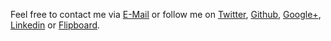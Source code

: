 Feel free to contact me via [E-Mail](http://www.google.com/recaptcha/mailhide/d?k=01tE3fdtc5PWagBP5AN3hInQ==&c=1YjiecfUTeq36sfpBz22wA==) or follow me on [Twitter](https://twitter.com/mani_monaj), [Github](https://github.com/mani-monaj), [Google+](https://plus.google.com/u/0/+ManiMonajjemi/), [Linkedin](https://ca.linkedin.com/in/manimonaj) or [Flipboard](https://flipboard.com/@mani_monaj/).

<script type="application/ld+json">
{ "@context" : "http://schema.org",
  "@type" : "Person",
  "name" : "Mani Monajjemi",
  "url" : "http://mani.im",
  "sameAs" : [ "https://twitter.com/mani_monaj",
      "https://github.com/mani-monaj",
      "https://plus.google.com/u/0/+ManiMonajjemi/",
      "https://ca.linkedin.com/in/manimonaj"]
}
</script>
